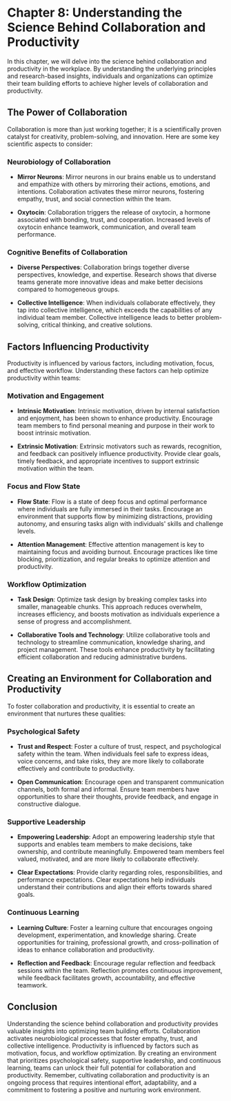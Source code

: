 Chapter 8: Understanding the Science Behind Collaboration and Productivity
==========================================================================

In this chapter, we will delve into the science behind collaboration and productivity in the workplace. By understanding the underlying principles and research-based insights, individuals and organizations can optimize their team building efforts to achieve higher levels of collaboration and productivity.

**The Power of Collaboration**
------------------------------

Collaboration is more than just working together; it is a scientifically proven catalyst for creativity, problem-solving, and innovation. Here are some key scientific aspects to consider:

### Neurobiology of Collaboration

* **Mirror Neurons**: Mirror neurons in our brains enable us to understand and empathize with others by mirroring their actions, emotions, and intentions. Collaboration activates these mirror neurons, fostering empathy, trust, and social connection within the team.

* **Oxytocin**: Collaboration triggers the release of oxytocin, a hormone associated with bonding, trust, and cooperation. Increased levels of oxytocin enhance teamwork, communication, and overall team performance.

### Cognitive Benefits of Collaboration

* **Diverse Perspectives**: Collaboration brings together diverse perspectives, knowledge, and expertise. Research shows that diverse teams generate more innovative ideas and make better decisions compared to homogeneous groups.

* **Collective Intelligence**: When individuals collaborate effectively, they tap into collective intelligence, which exceeds the capabilities of any individual team member. Collective intelligence leads to better problem-solving, critical thinking, and creative solutions.

**Factors Influencing Productivity**
------------------------------------

Productivity is influenced by various factors, including motivation, focus, and effective workflow. Understanding these factors can help optimize productivity within teams:

### Motivation and Engagement

* **Intrinsic Motivation**: Intrinsic motivation, driven by internal satisfaction and enjoyment, has been shown to enhance productivity. Encourage team members to find personal meaning and purpose in their work to boost intrinsic motivation.

* **Extrinsic Motivation**: Extrinsic motivators such as rewards, recognition, and feedback can positively influence productivity. Provide clear goals, timely feedback, and appropriate incentives to support extrinsic motivation within the team.

### Focus and Flow State

* **Flow State**: Flow is a state of deep focus and optimal performance where individuals are fully immersed in their tasks. Encourage an environment that supports flow by minimizing distractions, providing autonomy, and ensuring tasks align with individuals' skills and challenge levels.

* **Attention Management**: Effective attention management is key to maintaining focus and avoiding burnout. Encourage practices like time blocking, prioritization, and regular breaks to optimize attention and productivity.

### Workflow Optimization

* **Task Design**: Optimize task design by breaking complex tasks into smaller, manageable chunks. This approach reduces overwhelm, increases efficiency, and boosts motivation as individuals experience a sense of progress and accomplishment.

* **Collaborative Tools and Technology**: Utilize collaborative tools and technology to streamline communication, knowledge sharing, and project management. These tools enhance productivity by facilitating efficient collaboration and reducing administrative burdens.

**Creating an Environment for Collaboration and Productivity**
--------------------------------------------------------------

To foster collaboration and productivity, it is essential to create an environment that nurtures these qualities:

### Psychological Safety

* **Trust and Respect**: Foster a culture of trust, respect, and psychological safety within the team. When individuals feel safe to express ideas, voice concerns, and take risks, they are more likely to collaborate effectively and contribute to productivity.

* **Open Communication**: Encourage open and transparent communication channels, both formal and informal. Ensure team members have opportunities to share their thoughts, provide feedback, and engage in constructive dialogue.

### Supportive Leadership

* **Empowering Leadership**: Adopt an empowering leadership style that supports and enables team members to make decisions, take ownership, and contribute meaningfully. Empowered team members feel valued, motivated, and are more likely to collaborate effectively.

* **Clear Expectations**: Provide clarity regarding roles, responsibilities, and performance expectations. Clear expectations help individuals understand their contributions and align their efforts towards shared goals.

### Continuous Learning

* **Learning Culture**: Foster a learning culture that encourages ongoing development, experimentation, and knowledge sharing. Create opportunities for training, professional growth, and cross-pollination of ideas to enhance collaboration and productivity.

* **Reflection and Feedback**: Encourage regular reflection and feedback sessions within the team. Reflection promotes continuous improvement, while feedback facilitates growth, accountability, and effective teamwork.

**Conclusion**
--------------

Understanding the science behind collaboration and productivity provides valuable insights into optimizing team building efforts. Collaboration activates neurobiological processes that foster empathy, trust, and collective intelligence. Productivity is influenced by factors such as motivation, focus, and workflow optimization. By creating an environment that prioritizes psychological safety, supportive leadership, and continuous learning, teams can unlock their full potential for collaboration and productivity. Remember, cultivating collaboration and productivity is an ongoing process that requires intentional effort, adaptability, and a commitment to fostering a positive and nurturing work environment.

